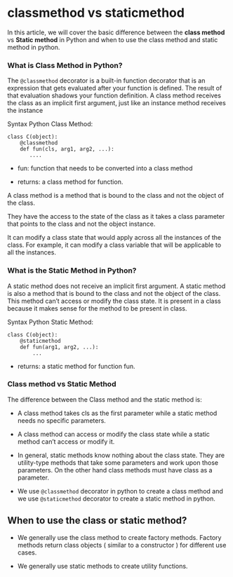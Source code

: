 # classmethod vs staticmethod

In this article, we will cover the basic difference between the __class method__ vs __Static method__ in Python and when to use the class method and static method in python.

### What is Class Method in Python?
The `@classmethod` decorator is a built-in function decorator that is an expression that gets evaluated after your function is defined. The result of that evaluation shadows your function definition. A class method receives the class as an implicit first argument, just like an instance method receives the instance

Syntax Python Class Method:
```
class C(object):
    @classmethod
    def fun(cls, arg1, arg2, ...):
       ....
```
- fun: function that needs to be converted into a class method

- returns: a class method for function.

A class method is a method that is bound to the class and not the object of the class.

They have the access to the state of the class as it takes a class parameter that points to the class and not the object instance.

It can modify a class state that would apply across all the instances of the class. For example, it can modify a class variable that will be applicable to all the instances.


### What is the Static Method in Python?

A static method does not receive an implicit first argument. A static method is also a method that is bound to the class and not the object of the class. This method can’t access or modify the class state. It is present in a class because it makes sense for the method to be present in class.


Syntax Python Static Method:

```
class C(object):
    @staticmethod
    def fun(arg1, arg2, ...):
        ...
```
- returns: a static method for function fun.

### Class method vs Static Method
The difference between the Class method and the static method is:

- A class method takes cls as the first parameter while a static method needs no specific parameters.

- A class method can access or modify the class state while a static method can’t access or modify it.

- In general, static methods know nothing about the class state. They are utility-type methods that take some parameters and work upon those parameters. On the other hand class methods must have class as a parameter.

- We use `@classmethod` decorator in python to create a class method and we use `@staticmethod` decorator to create a static method in python.


## When to use the class or static method?

- We generally use the class method to create factory methods. Factory methods return class objects ( similar to a constructor ) for different use cases.

- We generally use static methods to create utility functions.
